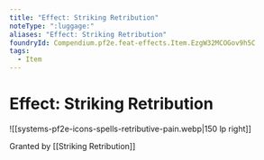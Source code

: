 ```yaml
---
title: "Effect: Striking Retribution"
noteType: ":luggage:"
aliases: "Effect: Striking Retribution"
foundryId: Compendium.pf2e.feat-effects.Item.EzgW32MCOGov9h5C
tags:
  - Item
---
```


# Effect: Striking Retribution
![[systems-pf2e-icons-spells-retributive-pain.webp|150 lp right]]

Granted by [[Striking Retribution]]
